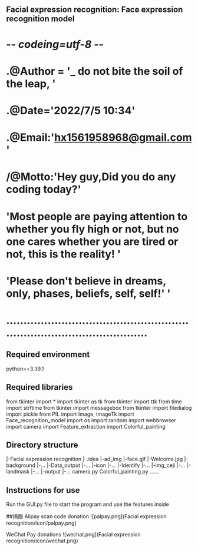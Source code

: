 Facial expression recognition: Face expression recognition model
---

# -*- codeing=utf-8 -*-
# .@Author = '_ do not bite the soil of the leap, '
# .@Date='2022/7/5 10:34'
# .@Email:'hx1561958968@gmail.com'
# /@Motto:'Hey guy,Did you do any coding today?'

# 'Most people are paying attention to whether you fly high or not, but no one cares whether you are tired or not, this is the reality! '
# 'Please don't believe in dreams, only, phases, beliefs, self, self!' '
# ..............................................................................................

## Required environment
python==3.39.1

## Required libraries
from tkinter import *
import tkinter as tk
from tkinter import ttk
from time import strftime
from tkinter import messagebox
from tkinter import filedialog
import pickle
from PIL import Image, ImageTk
import Face_recognition_model
import os
import random
import webbrowser
import camera
import Feature_extraction
import Colorful_painting


## Directory structure
|-Facial expression recognition
    |-.idea
    |-ad_img
        |-face.gif
        |-Welcome.jpg
    |-background
        |-...
    |-Data_output
        |-...
    |-icon
        |-...
    |-Identify
        |-...
    |-img_ceji
        |-...
    |-landmask
        |-...
    |-output
        |-...
    camera.py
    Colorful_painting.py
    ......

## Instructions for use
Run the GUI.py file to start the program and use the features inside

##捐赠
Alipay scan code donation
![palpay.png](Facial expression recognition/icon/palpay.png)

WeChat Pay donations
![wechat.png](Facial expression recognition/icon/wechat.png)